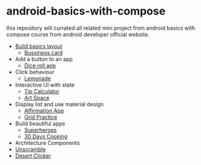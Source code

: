 # android-basics-with-compose
this repository will currated all related mini project from android basics with compose course from android developer official website.
* [Build basics layout](https://github.com/SeptAlfauzan/pratice-compose-basics)
  * [Bussiness card](https://github.com/SeptAlfauzan/bussiness-card)
* Add a button to an app
  * [Dice roll app](https://github.com/SeptAlfauzan/dice-roll)
* Click behaviour
  * [Lemonade](https://github.com/SeptAlfauzan/lemonade)
* Interactive UI with state
  * [Tip Calculator](https://github.com/SeptAlfauzan/calculate-tip)
  * [Art Space](https://github.com/SeptAlfauzan/art-space)
* Display list and use material design
  * [Affirmation App](https://github.com/SeptAlfauzan/affirmation)
  * [Grid Practice]()
* Build beautiful apps
  * [Superheroes](https://github.com/SeptAlfauzan/superheroes)
  * [30 Days Cooking](https://github.com/SeptAlfauzan/30-Days-Cooking)
* Architecture Components
 * [Unscramble](https://github.com/SeptAlfauzan/unscramble)
 * [Desert Clicker](https://github.com/SeptAlfauzan/Dessert-Clicker)
